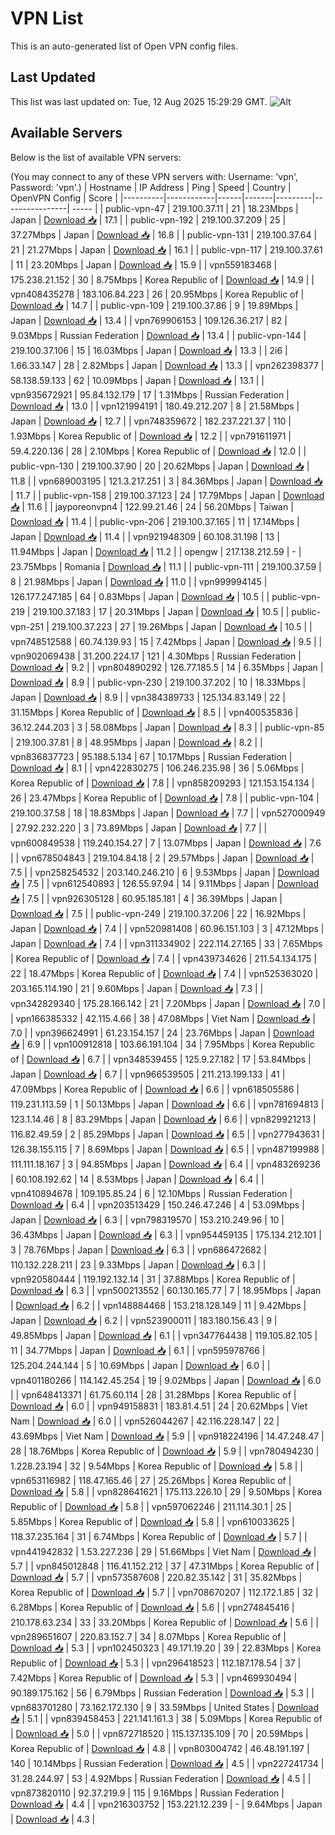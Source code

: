 # VPN List

This is an auto-generated list of Open VPN config files.

## Last Updated

This list was last updated on: Tue, 12 Aug 2025 15:29:29 GMT.
![Alt](https://repobeats.axiom.co/api/embed/186b98318ef1479477931607c1ad7d823f12451f.svg "Repobeats analytics image")

## Available Servers

Below is the list of available VPN servers:

(You may connect to any of these VPN servers with: Username: 'vpn', Password: 'vpn'.)
| Hostname | IP Address | Ping | Speed | Country | OpenVPN Config | Score |
|----------|------------|------|-------|---------|----------------| ----- |
| public-vpn-47 | 219.100.37.11 | 21 | 18.23Mbps | Japan | [Download 📥](./configs/server_0_JP.ovpn) | 17.1 |
| public-vpn-192 | 219.100.37.209 | 25 | 37.27Mbps | Japan | [Download 📥](./configs/server_1_JP.ovpn) | 16.8 |
| public-vpn-131 | 219.100.37.64 | 21 | 21.27Mbps | Japan | [Download 📥](./configs/server_2_JP.ovpn) | 16.1 |
| public-vpn-117 | 219.100.37.61 | 11 | 23.20Mbps | Japan | [Download 📥](./configs/server_3_JP.ovpn) | 15.9 |
| vpn559183468 | 175.238.21.152 | 30 | 8.75Mbps | Korea Republic of | [Download 📥](./configs/server_4_KR.ovpn) | 14.9 |
| vpn408435278 | 183.106.84.223 | 26 | 20.95Mbps | Korea Republic of | [Download 📥](./configs/server_5_KR.ovpn) | 14.7 |
| public-vpn-109 | 219.100.37.86 | 9 | 19.89Mbps | Japan | [Download 📥](./configs/server_6_JP.ovpn) | 13.4 |
| vpn769906153 | 109.126.36.217 | 82 | 9.03Mbps | Russian Federation | [Download 📥](./configs/server_7_RU.ovpn) | 13.4 |
| public-vpn-144 | 219.100.37.106 | 15 | 16.03Mbps | Japan | [Download 📥](./configs/server_8_JP.ovpn) | 13.3 |
| 2i6 | 1.66.33.147 | 28 | 2.82Mbps | Japan | [Download 📥](./configs/server_9_JP.ovpn) | 13.3 |
| vpn262398377 | 58.138.59.133 | 62 | 10.09Mbps | Japan | [Download 📥](./configs/server_10_JP.ovpn) | 13.1 |
| vpn935672921 | 95.84.132.179 | 17 | 1.31Mbps | Russian Federation | [Download 📥](./configs/server_11_RU.ovpn) | 13.0 |
| vpn121994191 | 180.49.212.207 | 8 | 21.58Mbps | Japan | [Download 📥](./configs/server_12_JP.ovpn) | 12.7 |
| vpn748359672 | 182.237.221.37 | 110 | 1.93Mbps | Korea Republic of | [Download 📥](./configs/server_13_KR.ovpn) | 12.2 |
| vpn791611971 | 59.4.220.136 | 28 | 2.10Mbps | Korea Republic of | [Download 📥](./configs/server_14_KR.ovpn) | 12.0 |
| public-vpn-130 | 219.100.37.90 | 20 | 20.62Mbps | Japan | [Download 📥](./configs/server_15_JP.ovpn) | 11.8 |
| vpn689003195 | 121.3.217.251 | 3 | 84.36Mbps | Japan | [Download 📥](./configs/server_16_JP.ovpn) | 11.7 |
| public-vpn-158 | 219.100.37.123 | 24 | 17.79Mbps | Japan | [Download 📥](./configs/server_17_JP.ovpn) | 11.6 |
| jayporeonvpn4 | 122.99.21.46 | 24 | 56.20Mbps | Taiwan | [Download 📥](./configs/server_18_TW.ovpn) | 11.4 |
| public-vpn-206 | 219.100.37.165 | 11 | 17.14Mbps | Japan | [Download 📥](./configs/server_19_JP.ovpn) | 11.4 |
| vpn921948309 | 60.108.31.198 | 13 | 11.94Mbps | Japan | [Download 📥](./configs/server_20_JP.ovpn) | 11.2 |
| opengw | 217.138.212.59 | - | 23.75Mbps | Romania | [Download 📥](./configs/server_21_RO.ovpn) | 11.1 |
| public-vpn-111 | 219.100.37.59 | 8 | 21.98Mbps | Japan | [Download 📥](./configs/server_22_JP.ovpn) | 11.0 |
| vpn999994145 | 126.177.247.185 | 64 | 0.83Mbps | Japan | [Download 📥](./configs/server_23_JP.ovpn) | 10.5 |
| public-vpn-219 | 219.100.37.183 | 17 | 20.31Mbps | Japan | [Download 📥](./configs/server_24_JP.ovpn) | 10.5 |
| public-vpn-251 | 219.100.37.223 | 27 | 19.26Mbps | Japan | [Download 📥](./configs/server_25_JP.ovpn) | 10.5 |
| vpn748512588 | 60.74.139.93 | 15 | 7.42Mbps | Japan | [Download 📥](./configs/server_26_JP.ovpn) | 9.5 |
| vpn902069438 | 31.200.224.17 | 121 | 4.30Mbps | Russian Federation | [Download 📥](./configs/server_27_RU.ovpn) | 9.2 |
| vpn804890292 | 126.77.185.5 | 14 | 6.35Mbps | Japan | [Download 📥](./configs/server_28_JP.ovpn) | 8.9 |
| public-vpn-230 | 219.100.37.202 | 10 | 18.33Mbps | Japan | [Download 📥](./configs/server_29_JP.ovpn) | 8.9 |
| vpn384389733 | 125.134.83.149 | 22 | 31.15Mbps | Korea Republic of | [Download 📥](./configs/server_30_KR.ovpn) | 8.5 |
| vpn400535836 | 36.12.244.203 | 3 | 58.08Mbps | Japan | [Download 📥](./configs/server_31_JP.ovpn) | 8.3 |
| public-vpn-85 | 219.100.37.81 | 8 | 48.95Mbps | Japan | [Download 📥](./configs/server_32_JP.ovpn) | 8.2 |
| vpn836837723 | 95.188.5.134 | 67 | 10.17Mbps | Russian Federation | [Download 📥](./configs/server_33_RU.ovpn) | 8.1 |
| vpn422830275 | 106.246.235.98 | 36 | 5.06Mbps | Korea Republic of | [Download 📥](./configs/server_34_KR.ovpn) | 7.8 |
| vpn858209293 | 121.153.154.134 | 26 | 23.47Mbps | Korea Republic of | [Download 📥](./configs/server_35_KR.ovpn) | 7.8 |
| public-vpn-104 | 219.100.37.58 | 18 | 18.83Mbps | Japan | [Download 📥](./configs/server_36_JP.ovpn) | 7.7 |
| vpn527000949 | 27.92.232.220 | 3 | 73.89Mbps | Japan | [Download 📥](./configs/server_37_JP.ovpn) | 7.7 |
| vpn600849538 | 119.240.154.27 | 7 | 13.07Mbps | Japan | [Download 📥](./configs/server_38_JP.ovpn) | 7.6 |
| vpn678504843 | 219.104.84.18 | 2 | 29.57Mbps | Japan | [Download 📥](./configs/server_39_JP.ovpn) | 7.5 |
| vpn258254532 | 203.140.246.210 | 6 | 9.53Mbps | Japan | [Download 📥](./configs/server_40_JP.ovpn) | 7.5 |
| vpn612540893 | 126.55.97.94 | 14 | 9.11Mbps | Japan | [Download 📥](./configs/server_41_JP.ovpn) | 7.5 |
| vpn926305128 | 60.95.185.181 | 4 | 36.39Mbps | Japan | [Download 📥](./configs/server_42_JP.ovpn) | 7.5 |
| public-vpn-249 | 219.100.37.206 | 22 | 16.92Mbps | Japan | [Download 📥](./configs/server_43_JP.ovpn) | 7.4 |
| vpn520981408 | 60.96.151.103 | 3 | 47.12Mbps | Japan | [Download 📥](./configs/server_44_JP.ovpn) | 7.4 |
| vpn311334902 | 222.114.27.165 | 33 | 7.65Mbps | Korea Republic of | [Download 📥](./configs/server_45_KR.ovpn) | 7.4 |
| vpn439734626 | 211.54.134.175 | 22 | 18.47Mbps | Korea Republic of | [Download 📥](./configs/server_46_KR.ovpn) | 7.4 |
| vpn525363020 | 203.165.114.190 | 21 | 9.60Mbps | Japan | [Download 📥](./configs/server_47_JP.ovpn) | 7.3 |
| vpn342829340 | 175.28.166.142 | 21 | 7.20Mbps | Japan | [Download 📥](./configs/server_48_JP.ovpn) | 7.0 |
| vpn166385332 | 42.115.4.66 | 38 | 47.08Mbps | Viet Nam | [Download 📥](./configs/server_49_VN.ovpn) | 7.0 |
| vpn396624991 | 61.23.154.157 | 24 | 23.76Mbps | Japan | [Download 📥](./configs/server_50_JP.ovpn) | 6.9 |
| vpn100912818 | 103.66.191.104 | 34 | 7.95Mbps | Korea Republic of | [Download 📥](./configs/server_51_KR.ovpn) | 6.7 |
| vpn348539455 | 125.9.27.182 | 17 | 53.84Mbps | Japan | [Download 📥](./configs/server_52_JP.ovpn) | 6.7 |
| vpn966539505 | 211.213.199.133 | 41 | 47.09Mbps | Korea Republic of | [Download 📥](./configs/server_53_KR.ovpn) | 6.6 |
| vpn618505586 | 119.231.113.59 | 1 | 50.13Mbps | Japan | [Download 📥](./configs/server_54_JP.ovpn) | 6.6 |
| vpn781694813 | 123.1.14.46 | 8 | 83.29Mbps | Japan | [Download 📥](./configs/server_55_JP.ovpn) | 6.6 |
| vpn829921213 | 116.82.49.59 | 2 | 85.29Mbps | Japan | [Download 📥](./configs/server_56_JP.ovpn) | 6.5 |
| vpn277943631 | 126.38.155.115 | 7 | 8.69Mbps | Japan | [Download 📥](./configs/server_57_JP.ovpn) | 6.5 |
| vpn487199988 | 111.111.18.167 | 3 | 94.85Mbps | Japan | [Download 📥](./configs/server_58_JP.ovpn) | 6.4 |
| vpn483269236 | 60.108.192.62 | 14 | 8.53Mbps | Japan | [Download 📥](./configs/server_59_JP.ovpn) | 6.4 |
| vpn410894678 | 109.195.85.24 | 6 | 12.10Mbps | Russian Federation | [Download 📥](./configs/server_60_RU.ovpn) | 6.4 |
| vpn203513429 | 150.246.47.246 | 4 | 53.09Mbps | Japan | [Download 📥](./configs/server_61_JP.ovpn) | 6.3 |
| vpn798319570 | 153.210.249.96 | 10 | 36.43Mbps | Japan | [Download 📥](./configs/server_62_JP.ovpn) | 6.3 |
| vpn954459135 | 175.134.212.101 | 3 | 78.76Mbps | Japan | [Download 📥](./configs/server_63_JP.ovpn) | 6.3 |
| vpn686472682 | 110.132.228.211 | 23 | 9.33Mbps | Japan | [Download 📥](./configs/server_64_JP.ovpn) | 6.3 |
| vpn920580444 | 119.192.132.14 | 31 | 37.88Mbps | Korea Republic of | [Download 📥](./configs/server_65_KR.ovpn) | 6.3 |
| vpn500213552 | 60.130.165.77 | 7 | 18.95Mbps | Japan | [Download 📥](./configs/server_66_JP.ovpn) | 6.2 |
| vpn148884468 | 153.218.128.149 | 11 | 9.42Mbps | Japan | [Download 📥](./configs/server_67_JP.ovpn) | 6.2 |
| vpn523900011 | 183.180.156.43 | 9 | 49.85Mbps | Japan | [Download 📥](./configs/server_68_JP.ovpn) | 6.1 |
| vpn347764438 | 119.105.82.105 | 11 | 34.77Mbps | Japan | [Download 📥](./configs/server_69_JP.ovpn) | 6.1 |
| vpn595978766 | 125.204.244.144 | 5 | 10.69Mbps | Japan | [Download 📥](./configs/server_70_JP.ovpn) | 6.0 |
| vpn401180266 | 114.142.45.254 | 19 | 9.02Mbps | Japan | [Download 📥](./configs/server_71_JP.ovpn) | 6.0 |
| vpn648413371 | 61.75.60.114 | 28 | 31.28Mbps | Korea Republic of | [Download 📥](./configs/server_72_KR.ovpn) | 6.0 |
| vpn949158831 | 183.81.4.51 | 24 | 20.62Mbps | Viet Nam | [Download 📥](./configs/server_73_VN.ovpn) | 6.0 |
| vpn526044267 | 42.116.228.147 | 22 | 43.69Mbps | Viet Nam | [Download 📥](./configs/server_74_VN.ovpn) | 5.9 |
| vpn918224196 | 14.47.248.47 | 28 | 18.76Mbps | Korea Republic of | [Download 📥](./configs/server_75_KR.ovpn) | 5.9 |
| vpn780494230 | 1.228.23.194 | 32 | 9.54Mbps | Korea Republic of | [Download 📥](./configs/server_76_KR.ovpn) | 5.8 |
| vpn653116982 | 118.47.165.46 | 27 | 25.26Mbps | Korea Republic of | [Download 📥](./configs/server_77_KR.ovpn) | 5.8 |
| vpn828641621 | 175.113.226.10 | 29 | 9.50Mbps | Korea Republic of | [Download 📥](./configs/server_78_KR.ovpn) | 5.8 |
| vpn597062246 | 211.114.30.1 | 25 | 5.85Mbps | Korea Republic of | [Download 📥](./configs/server_79_KR.ovpn) | 5.8 |
| vpn610033625 | 118.37.235.164 | 31 | 6.74Mbps | Korea Republic of | [Download 📥](./configs/server_80_KR.ovpn) | 5.7 |
| vpn441942832 | 1.53.227.236 | 29 | 51.66Mbps | Viet Nam | [Download 📥](./configs/server_81_VN.ovpn) | 5.7 |
| vpn845012848 | 116.41.152.212 | 37 | 47.31Mbps | Korea Republic of | [Download 📥](./configs/server_82_KR.ovpn) | 5.7 |
| vpn573587608 | 220.82.35.142 | 31 | 35.82Mbps | Korea Republic of | [Download 📥](./configs/server_83_KR.ovpn) | 5.7 |
| vpn708670207 | 112.172.1.85 | 32 | 6.28Mbps | Korea Republic of | [Download 📥](./configs/server_84_KR.ovpn) | 5.6 |
| vpn274845416 | 210.178.63.234 | 33 | 33.20Mbps | Korea Republic of | [Download 📥](./configs/server_85_KR.ovpn) | 5.6 |
| vpn289651607 | 220.83.152.7 | 34 | 8.07Mbps | Korea Republic of | [Download 📥](./configs/server_86_KR.ovpn) | 5.3 |
| vpn102450323 | 49.171.19.20 | 39 | 22.83Mbps | Korea Republic of | [Download 📥](./configs/server_87_KR.ovpn) | 5.3 |
| vpn296418523 | 112.187.178.54 | 37 | 7.42Mbps | Korea Republic of | [Download 📥](./configs/server_88_KR.ovpn) | 5.3 |
| vpn469930494 | 90.189.175.162 | 56 | 6.79Mbps | Russian Federation | [Download 📥](./configs/server_89_RU.ovpn) | 5.3 |
| vpn683701280 | 73.162.172.130 | 9 | 33.59Mbps | United States | [Download 📥](./configs/server_90_US.ovpn) | 5.1 |
| vpn839458453 | 221.141.161.3 | 38 | 5.09Mbps | Korea Republic of | [Download 📥](./configs/server_91_KR.ovpn) | 5.0 |
| vpn872718520 | 115.137.135.109 | 70 | 20.59Mbps | Korea Republic of | [Download 📥](./configs/server_92_KR.ovpn) | 4.8 |
| vpn803004742 | 46.48.191.197 | 140 | 10.14Mbps | Russian Federation | [Download 📥](./configs/server_93_RU.ovpn) | 4.5 |
| vpn227241734 | 31.28.244.97 | 53 | 4.92Mbps | Russian Federation | [Download 📥](./configs/server_94_RU.ovpn) | 4.5 |
| vpn873820110 | 92.37.219.9 | 115 | 9.16Mbps | Russian Federation | [Download 📥](./configs/server_95_RU.ovpn) | 4.4 |
| vpn216303752 | 153.221.12.239 | - | 9.64Mbps | Japan | [Download 📥](./configs/server_96_JP.ovpn) | 4.3 |
